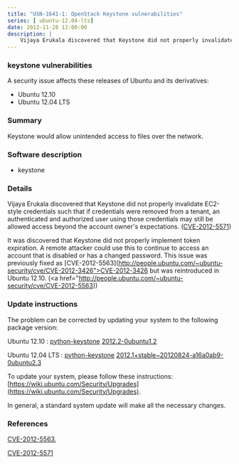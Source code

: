 ```yaml
---
title: "USN-1641-1: OpenStack Keystone vulnerabilities"
series: [ ubuntu-12.04-lts]
date: 2012-11-28 12:00:00
description: |
    Vijaya Erukala discovered that Keystone did not properly invalidate EC2-style credentials such that if credentials were removed from a tenant, an authenticated and authorized user using those credentials may still be allowed access beyond the account owner&#39;s expectations. ([CVE-2012-5571](http://people.ubuntu.com/~ubuntu-security/cve/CVE-2012-5571))
--- 
```

 
### keystone vulnerabilities

A security issue affects these releases of Ubuntu and its derivatives:

* Ubuntu 12.10
* Ubuntu 12.04 LTS

### Summary

Keystone would allow unintended access to files over the network. 

### Software description

* keystone 

### Details

Vijaya Erukala discovered that Keystone did not properly invalidate EC2-style credentials such that if credentials were removed from a tenant, an authenticated and authorized user using those credentials may still be allowed access beyond the account owner&#39;s expectations. ([CVE-2012-5571](http://people.ubuntu.com/~ubuntu-security/cve/CVE-2012-5571))

It was discovered that Keystone did not properly implement token expiration. A remote attacker could use this to continue to access an account that is disabled or has a changed password. This issue was previously fixed as [CVE-2012-5563](http://people.ubuntu.com/~ubuntu-security/cve/CVE-2012-3426">CVE-2012-3426</a> but was reintroduced in Ubuntu 12.10. (<a href="http://people.ubuntu.com/~ubuntu-security/cve/CVE-2012-5563)) 

### Update instructions

The problem can be corrected by updating your system to the following package version:

Ubuntu 12.10
 : [python-keystone](https://launchpad.net/ubuntu/+source/keystone) <span> [2012.2-0ubuntu1.2](https://launchpad.net/ubuntu/+source/keystone/2012.2-0ubuntu1.2) </span> 

Ubuntu 12.04 LTS
 : [python-keystone](https://launchpad.net/ubuntu/+source/keystone) <span> [2012.1+stable~20120824-a16a0ab9-0ubuntu2.3](https://launchpad.net/ubuntu/+source/keystone/2012.1+stable~20120824-a16a0ab9-0ubuntu2.3) </span> 

To update your system, please follow these instructions: [https://wiki.ubuntu.com/Security/Upgrades](https://wiki.ubuntu.com/Security/Upgrades).

In general, a standard system update will make all the necessary changes. 

### References

 [CVE-2012-5563](http://people.ubuntu.com/~ubuntu-security/cve/CVE-2012-5563), 

 [CVE-2012-5571](http://people.ubuntu.com/~ubuntu-security/cve/CVE-2012-5571)
 
